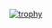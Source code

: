 
[![trophy](https://github-profile-trophy.vercel.app/?username=RioCantre&no-frame=true&margin-w=15&margin-h=15&theme=onestar)](https://github.com/ryo-ma/github-profile-trophy)
